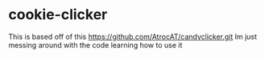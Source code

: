 # cookie-clicker
This is based off of this https://github.com/AtrocAT/candyclicker.git Im just messing around with the code learning how to use it 
